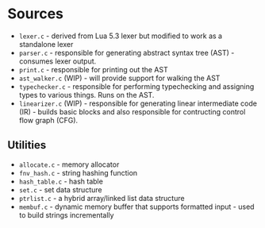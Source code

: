 # Sources

* `lexer.c` - derived from Lua 5.3 lexer but modified to work as a standalone lexer
* `parser.c` - responsible for generating abstract syntax tree (AST) - consumes lexer output.
* `print.c` - responsible for printing out the AST
* `ast_walker.c` (WIP) - will provide support for walking the AST
* `typechecker.c` - responsible for performing typechecking and assigning types to various things. Runs on the AST.
* `linearizer.c` (WIP) - responsible for generating linear intermediate code (IR) - builds basic blocks and also responsible for contructing control flow graph (CFG).

## Utilities

* `allocate.c` - memory allocator
* `fnv_hash.c` - string hashing function
* `hash_table.c` - hash table
* `set.c` - set data structure
* `ptrlist.c` - a hybrid array/linked list data structure
* `membuf.c` - dynamic memory buffer that supports formatted input - used to build strings incrementally
